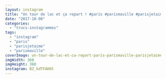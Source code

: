 ```yaml
---
layout: instagram
title: "Un tour de lac et ça repart ! #paris #parismaville #parisjetaime"
date: "2017-10-08"
categories: 
  - "trucs-instagrammes"
tags: 
  - "instagram"
  - "paris"
  - "parisjetaime"
  - "parismaville"
coverImage: un-tour-de-lac-et-ca-repart-paris-parismaville-parisjetaime.jpg
imgWidth: 360
imgHeight: 360
instagram: BZ_kdTFAHOt
---
```

